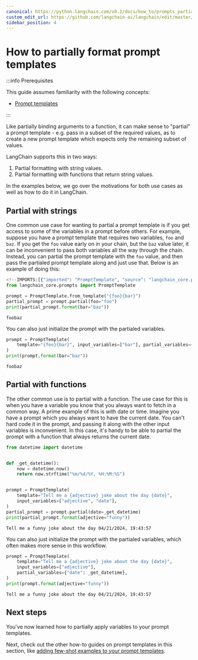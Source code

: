 ```yaml
---
canonical: https://python.langchain.com/v0.2/docs/how_to/prompts_partial/
custom_edit_url: https://github.com/langchain-ai/langchain/edit/master/docs/docs/how_to/prompts_partial.ipynb
sidebar_position: 4
---
```


# How to partially format prompt templates

:::info Prerequisites

This guide assumes familiarity with the following concepts:
- [Prompt templates](/docs/concepts/#prompt-templates)

:::

Like partially binding arguments to a function, it can make sense to "partial" a prompt template - e.g. pass in a subset of the required values, as to create a new prompt template which expects only the remaining subset of values.

LangChain supports this in two ways:

1. Partial formatting with string values.
2. Partial formatting with functions that return string values.

In the examples below, we go over the motivations for both use cases as well as how to do it in LangChain.

## Partial with strings

One common use case for wanting to partial a prompt template is if you get access to some of the variables in a prompt before others. For example, suppose you have a prompt template that requires two variables, `foo` and `baz`. If you get the `foo` value early on in your chain, but the `baz` value later, it can be inconvenient to pass both variables all the way through the chain. Instead, you can partial the prompt template with the `foo` value, and then pass the partialed prompt template along and just use that. Below is an example of doing this:



```python
<!--IMPORTS:[{"imported": "PromptTemplate", "source": "langchain_core.prompts", "docs": "https://api.python.langchain.com/en/latest/prompts/langchain_core.prompts.prompt.PromptTemplate.html", "title": "How to partially format prompt templates"}]-->
from langchain_core.prompts import PromptTemplate

prompt = PromptTemplate.from_template("{foo}{bar}")
partial_prompt = prompt.partial(foo="foo")
print(partial_prompt.format(bar="baz"))
```
```output
foobaz
```
You can also just initialize the prompt with the partialed variables.



```python
prompt = PromptTemplate(
    template="{foo}{bar}", input_variables=["bar"], partial_variables={"foo": "foo"}
)
print(prompt.format(bar="baz"))
```
```output
foobaz
```
## Partial with functions

The other common use is to partial with a function. The use case for this is when you have a variable you know that you always want to fetch in a common way. A prime example of this is with date or time. Imagine you have a prompt which you always want to have the current date. You can't hard code it in the prompt, and passing it along with the other input variables is inconvenient. In this case, it's handy to be able to partial the prompt with a function that always returns the current date.



```python
from datetime import datetime


def _get_datetime():
    now = datetime.now()
    return now.strftime("%m/%d/%Y, %H:%M:%S")


prompt = PromptTemplate(
    template="Tell me a {adjective} joke about the day {date}",
    input_variables=["adjective", "date"],
)
partial_prompt = prompt.partial(date=_get_datetime)
print(partial_prompt.format(adjective="funny"))
```
```output
Tell me a funny joke about the day 04/21/2024, 19:43:57
```
You can also just initialize the prompt with the partialed variables, which often makes more sense in this workflow.



```python
prompt = PromptTemplate(
    template="Tell me a {adjective} joke about the day {date}",
    input_variables=["adjective"],
    partial_variables={"date": _get_datetime},
)
print(prompt.format(adjective="funny"))
```
```output
Tell me a funny joke about the day 04/21/2024, 19:43:57
```
## Next steps

You've now learned how to partially apply variables to your prompt templates.

Next, check out the other how-to guides on prompt templates in this section, like [adding few-shot examples to your prompt templates](/docs/how_to/few_shot_examples_chat).